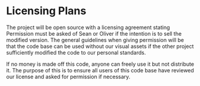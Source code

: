 # Licensing Plans

The project will be open source with a licensing agreement stating Permission must be asked of Sean or Oliver if the intention is to sell the modified version. The general guidelines when giving permission will be that the code base can be used without our visual assets if the other project sufficiently modified the code to our personal standards.

If no money is made off this code, anyone can freely use it but not distribute it. The purpose of this is to ensure all users of this code base have reviewed our license and asked for permission if necessary.